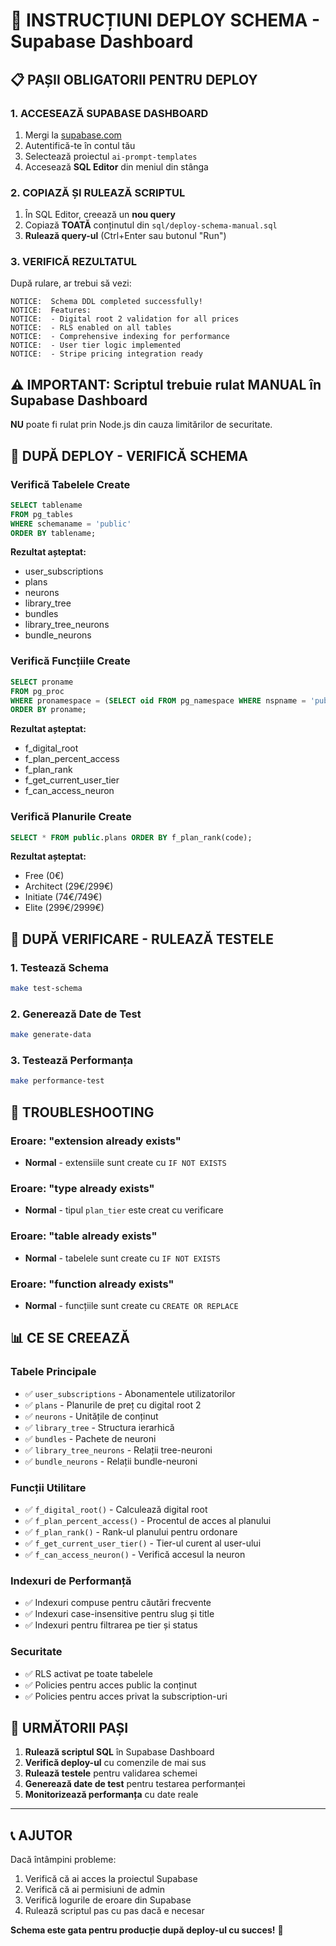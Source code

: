 # 🚀 INSTRUCȚIUNI DEPLOY SCHEMA - Supabase Dashboard

## 📋 **PAȘII OBLIGATORII PENTRU DEPLOY**

### **1. ACCESEAZĂ SUPABASE DASHBOARD**
1. Mergi la [supabase.com](https://supabase.com)
2. Autentifică-te în contul tău
3. Selectează proiectul `ai-prompt-templates`
4. Accesează **SQL Editor** din meniul din stânga

### **2. COPIAZĂ ȘI RULEAZĂ SCRIPTUL**
1. În SQL Editor, creează un **nou query**
2. Copiază **TOATĂ** conținutul din `sql/deploy-schema-manual.sql`
3. **Rulează query-ul** (Ctrl+Enter sau butonul "Run")

### **3. VERIFICĂ REZULTATUL**
După rulare, ar trebui să vezi:
```
NOTICE:  Schema DDL completed successfully!
NOTICE:  Features:
NOTICE:  - Digital root 2 validation for all prices
NOTICE:  - RLS enabled on all tables
NOTICE:  - Comprehensive indexing for performance
NOTICE:  - User tier logic implemented
NOTICE:  - Stripe pricing integration ready
```

## ⚠️ **IMPORTANT: Scriptul trebuie rulat MANUAL în Supabase Dashboard**

**NU** poate fi rulat prin Node.js din cauza limitărilor de securitate.

## 🔧 **DUPĂ DEPLOY - VERIFICĂ SCHEMA**

### **Verifică Tabelele Create**
```sql
SELECT tablename 
FROM pg_tables 
WHERE schemaname = 'public' 
ORDER BY tablename;
```

**Rezultat așteptat:**
- user_subscriptions
- plans
- neurons
- library_tree
- bundles
- library_tree_neurons
- bundle_neurons

### **Verifică Funcțiile Create**
```sql
SELECT proname 
FROM pg_proc 
WHERE pronamespace = (SELECT oid FROM pg_namespace WHERE nspname = 'public')
ORDER BY proname;
```

**Rezultat așteptat:**
- f_digital_root
- f_plan_percent_access
- f_plan_rank
- f_get_current_user_tier
- f_can_access_neuron

### **Verifică Planurile Create**
```sql
SELECT * FROM public.plans ORDER BY f_plan_rank(code);
```

**Rezultat așteptat:**
- Free (0€)
- Architect (29€/299€)
- Initiate (74€/749€)
- Elite (299€/2999€)

## 🧪 **DUPĂ VERIFICARE - RULEAZĂ TESTELE**

### **1. Testează Schema**
```bash
make test-schema
```

### **2. Generează Date de Test**
```bash
make generate-data
```

### **3. Testează Performanța**
```bash
make performance-test
```

## 🚨 **TROUBLESHOOTING**

### **Eroare: "extension already exists"**
- **Normal** - extensiile sunt create cu `IF NOT EXISTS`

### **Eroare: "type already exists"**
- **Normal** - tipul `plan_tier` este creat cu verificare

### **Eroare: "table already exists"**
- **Normal** - tabelele sunt create cu `IF NOT EXISTS`

### **Eroare: "function already exists"**
- **Normal** - funcțiile sunt create cu `CREATE OR REPLACE`

## 📊 **CE SE CREEAZĂ**

### **Tabele Principale**
- ✅ `user_subscriptions` - Abonamentele utilizatorilor
- ✅ `plans` - Planurile de preț cu digital root 2
- ✅ `neurons` - Unitățile de conținut
- ✅ `library_tree` - Structura ierarhică
- ✅ `bundles` - Pachete de neuroni
- ✅ `library_tree_neurons` - Relații tree-neuroni
- ✅ `bundle_neurons` - Relații bundle-neuroni

### **Funcții Utilitare**
- ✅ `f_digital_root()` - Calculează digital root
- ✅ `f_plan_percent_access()` - Procentul de acces al planului
- ✅ `f_plan_rank()` - Rank-ul planului pentru ordonare
- ✅ `f_get_current_user_tier()` - Tier-ul curent al user-ului
- ✅ `f_can_access_neuron()` - Verifică accesul la neuron

### **Indexuri de Performanță**
- ✅ Indexuri compuse pentru căutări frecvente
- ✅ Indexuri case-insensitive pentru slug și title
- ✅ Indexuri pentru filtrarea pe tier și status

### **Securitate**
- ✅ RLS activat pe toate tabelele
- ✅ Policies pentru acces public la conținut
- ✅ Policies pentru acces privat la subscription-uri

## 🎯 **URMĂTORII PAȘI**

1. **Rulează scriptul SQL** în Supabase Dashboard
2. **Verifică deploy-ul** cu comenzile de mai sus
3. **Rulează testele** pentru validarea schemei
4. **Generează date de test** pentru testarea performanței
5. **Monitorizează performanța** cu date reale

---

## 📞 **AJUTOR**

Dacă întâmpini probleme:
1. Verifică că ai acces la proiectul Supabase
2. Verifică că ai permisiuni de admin
3. Verifică logurile de eroare din Supabase
4. Rulează scriptul pas cu pas dacă e necesar

**Schema este gata pentru producție după deploy-ul cu succes!** 🎉
